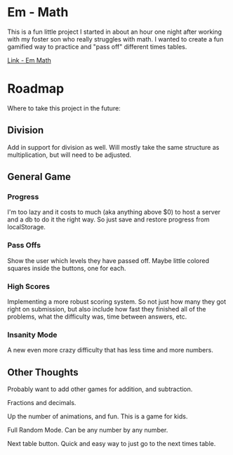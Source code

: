 # Em - Math

This is a fun little project I started in about an hour one night after working with my foster son who really struggles with math. I wanted to create a fun gamified way to practice and "pass off" different times tables.

[Link - Em Math](https://math.cecil-thomas.com)

# Roadmap

Where to take this project in the future:

## Division

Add in support for division as well. Will mostly take the same structure as multiplication, but will need to be adjusted.

## General Game

### Progress

I'm too lazy and it costs to much (aka anything above $0) to host a server and a db to do it the right way. So just save and restore progress from localStorage.

### Pass Offs

Show the user which levels they have passed off. Maybe little colored squares inside the buttons, one for each.

### High Scores

Implementing a more robust scoring system. So not just how many they got right on submission, but also include how fast they finished all of the problems, what the difficulty was, time between answers, etc.

### Insanity Mode

A new even more crazy difficulty that has less time and more numbers.

## Other Thoughts

Probably want to add other games for addition, and subtraction.

Fractions and decimals.

Up the number of animations, and fun. This is a game for kids.

Full Random Mode. Can be any number by any number.

Next table button. Quick and easy way to just go to the next times table.
